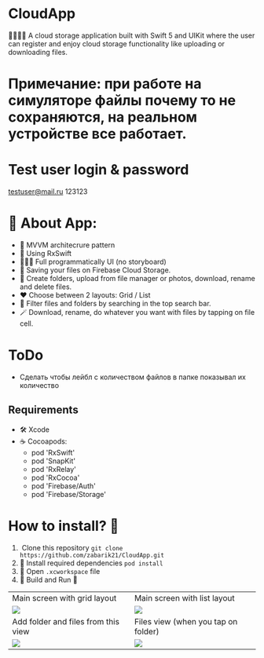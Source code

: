 # CloudApp
🙎‍♂️🙍‍♀️ A cloud storage application built with Swift 5 and UIKit where the user can register and enjoy cloud storage functionality like uploading or downloading files.

# Примечание: при работе на симуляторе файлы почему то не сохраняются, на реальном устройстве все работает.

# Test user login & password
testuser@mail.ru 123123

# 📲 About App: 
- 📐 MVVM architecrure pattern
- 🚀 Using RxSwift
- 👨🏿‍🦯 Full programmatically UI (no storyboard) 
- 📡 Saving your files on Firebase Cloud Storage.
- 🎫 Create folders, upload from file manager or photos, download, rename and delete files.
- ❤️  Choose between 2 layouts: Grid / List
- 🔮 Filter files and folders by searching in the top search bar.
- 🪄 Download, rename, do whatever you want with files by tapping on file cell.

# ToDo
- Сделать чтобы лейбл с количеством файлов в папке показывал их количество

## Requirements
* 🛠 Xcode 
* ☕️ Cocoapods: 
  - pod 'RxSwift'
  - pod 'SnapKit'
  - pod 'RxRelay'
  - pod 'RxCocoa'
  - pod 'Firebase/Auth'
  - pod 'Firebase/Storage'

# How to install? 🤔
1. ️ Clone this repository
`git clone https://github.com/zabarik21/CloudApp.git`
2. 💽 Install required dependencies
`pod install`
3. 🍾 Open `.xcworkspace` file
4. 🔨 Build and Run 🏃

<table>
  <tr>
    <td>Main screen with grid layout</td>
    <td>Main screen with list layout</td>
  </tr>
  <tr>
    <td><img src="https://i.ibb.co/M29MSdD/mainscreen.png"></td>
    <td><img src="https://i.ibb.co/1rhZDBB/list.png"></td>
  </tr>
  <tr>
    <td>Add folder and files from this view</td>
    <td>Files view (when you tap on folder)</td>
  </tr>
  <tr>
    <td><img src="https://i.ibb.co/dQTjvr9/myview.png"></td>
    <td><img src="https://i.ibb.co/9N4NJhK/Simulator-Screen-Shot-i-Phone-X-2022-08-17-at-13-14-02.png"></td>
  </tr>
 </table>

